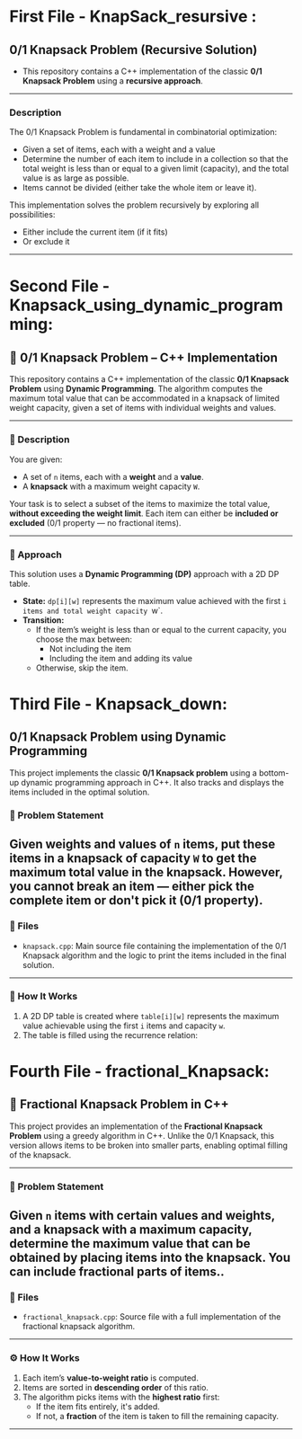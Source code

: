 # First File - KnapSack_resursive : 
  ## 0/1 Knapsack Problem (Recursive Solution)

  - This repository contains a C++ implementation of the classic **0/1 Knapsack Problem** using a **recursive approach**.
  ---
  
  ### Description

  The 0/1 Knapsack Problem is fundamental in combinatorial optimization:
  
  - Given a set of items, each with a weight and a value
  - Determine the number of each item to include in a collection so that the total weight is less than or equal to a given limit (capacity), and the total value is as large as possible.
  - Items cannot be divided (either take the whole item or leave it).
  
  This implementation solves the problem recursively by exploring all possibilities:
  
  - Either include the current item (if it fits)
  - Or exclude it
  
  ---
# Second File - Knapsack_using_dynamic_programming:
  ## 🎒 0/1 Knapsack Problem – C++ Implementation

This repository contains a C++ implementation of the classic **0/1 Knapsack Problem** using **Dynamic Programming**. The algorithm computes the maximum total value that can be accommodated in a knapsack of limited weight capacity, given a set of items with individual weights and values.

---

### 📌 Description

You are given:
- A set of `n` items, each with a **weight** and a **value**.
- A **knapsack** with a maximum weight capacity `W`.

Your task is to select a subset of the items to maximize the total value, **without exceeding the weight limit**. Each item can either be **included or excluded** (0/1 property — no fractional items).

---

### 🧠 Approach

This solution uses a **Dynamic Programming (DP)** approach with a 2D DP table.

- **State:** `dp[i][w]` represents the maximum value achieved with the first `i items and total weight capacity `w`.
- **Transition:**
  - If the item’s weight is less than or equal to the current capacity, you choose the max between:
    - Not including the item
    - Including the item and adding its value
  - Otherwise, skip the item.
    
# Third File - Knapsack_down:
  ## 0/1 Knapsack Problem using Dynamic Programming

This project implements the classic **0/1 Knapsack problem** using a bottom-up dynamic programming approach in C++. It also tracks and displays the items included in the optimal solution.

### 🧠 Problem Statement

Given weights and values of `n` items, put these items in a knapsack of capacity `W` to get the maximum total value in the knapsack. However, you cannot break an item — either pick the complete item or don't pick it (0/1 property).
---
### 📁 Files

- `knapsack.cpp`: Main source file containing the implementation of the 0/1 Knapsack algorithm and the logic to print the items included in the final solution.
---
### 🔧 How It Works

1. A 2D DP table is created where `table[i][w]` represents the maximum value achievable using the first `i` items and capacity `w`.
2. The table is filled using the recurrence relation:

# Fourth File - fractional_Knapsack:
  ## 🧮 Fractional Knapsack Problem in C++

This project provides an implementation of the **Fractional Knapsack Problem** using a greedy algorithm in C++. Unlike the 0/1 Knapsack, this version allows items to be broken into smaller parts, enabling optimal filling of the knapsack.

---

### 🧠 Problem Statement

Given `n` items with certain values and weights, and a knapsack with a maximum capacity, determine the maximum value that can be obtained by placing items into the knapsack. **You can include fractional parts of items.**.
---

### 📁 Files

- `fractional_knapsack.cpp`: Source file with a full implementation of the fractional knapsack algorithm.
---

### ⚙️ How It Works

1. Each item’s **value-to-weight ratio** is computed.
2. Items are sorted in **descending order** of this ratio.
3. The algorithm picks items with the **highest ratio** first:
   - If the item fits entirely, it's added.
   - If not, a **fraction** of the item is taken to fill the remaining capacity.

---



